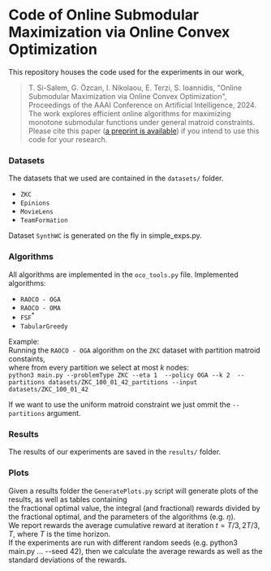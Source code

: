 # Code of Online Submodular Maximization via Online Convex Optimization
This repository houses the code used for the experiments in our work, 
> T. Si-Salem, G. Özcan, I. Nikolaou, E. Terzi, S. Ioannidis, "Online Submodular Maximization via Online Convex Optimization", Proceedings of the AAAI Conference on Artificial Intelligence, 2024.
The work explores efficient online algorithms for maximizing monotone submodular functions under general matroid constraints. Please cite this paper ([a preprint is available](https://arxiv.org/pdf/2309.04339.pdf)) if you intend to use this code for your research.

### Datasets
The datasets that we used are contained in the `datasets/` folder.
- $\texttt{ZKC}$
- $\texttt{Epinions}$
- $\texttt{MovieLens}$
- $\texttt{TeamFormation}$

Dataset $\texttt{SynthWC}$  is generated on the fly in simple_exps.py. 
### Algorithms
All algorithms are implemented in the `oco_tools.py` file.
Implemented algorithms:
- $\texttt{RAOCO - OGA}$
- $\texttt{RAOCO - OMA}$
- $\texttt{FSF}^*$
- $\texttt{TabularGreedy}$

Example: \
Running the $\texttt{RAOCO - OGA}$ algorithm on the $\texttt{ZKC}$ dataset with partition matroid constaints,\
where from every partition we select at most $k$ nodes:\
`python3 main.py --problemType ZKC --eta 1  --policy OGA --k 2  --partitions datasets/ZKC_100_01_42_partitions --input datasets/ZKC_100_01_42`

If we want to use the uniform matroid constraint we just ommit the `--partitions` argument.

### Results
The results of our experiments are saved in the `results/` folder.

### Plots
Given a results folder the `GeneratePlots.py` script will generate plots of the results, as well as tables containing\
the fractional optimal value, the integral (and fractional) rewards divided by the fractional optimal, and the parameters of the algorithms (e.g. $\eta$).\
We report rewards the average cumulative reward at iteration $t = T/3, 2T/3, T$, where $T$ is the time horizon.\
If the experiments are run with different random seeds (e.g. python3 main.py ... --seed 42), then
we calculate the average rewards as well as the standard deviations of the rewards.
